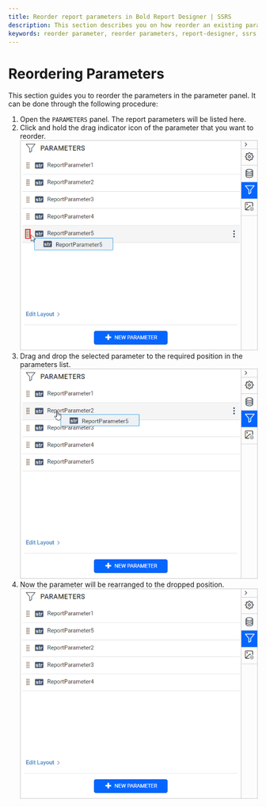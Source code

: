 ```yaml
---
title: Reorder report parameters in Bold Report Designer | SSRS
description: This section describes you on how reorder an existing parameter from the list of parameters in Bold Report Designer.
keywords: reorder parameter, reorder parameters, report-designer, ssrs, reporting
---
```


# Reordering Parameters

This section guides you to reorder the parameters in the parameter panel. It can be done through the following procedure:

1. Open the `PARAMETERS` panel. The report parameters will be listed here.
2. Click and hold the drag indicator icon of the parameter that you want to reorder.
   ![Parameter drag icon](/static/assets/on-premise/images/report-designer/report-parameters/reordering-parameters/drag-icon.png#width=485px)
3. Drag and drop the selected parameter to the required position in the parameters list.
   ![Parameter reorder](/static/assets/on-premise/images/report-designer/report-parameters/reordering-parameters/reorder-parameter.png#width=485px)
4. Now the parameter will be rearranged to the dropped position.
   ![Rearranged parameters](/static/assets/on-premise/images/report-designer/report-parameters/reordering-parameters/rearranged-parameters.png#width=485px)
